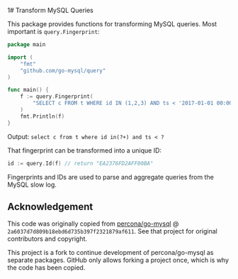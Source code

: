 1# Transform MySQL Queries

This package provides functions for transforming MySQL queries. Most important is `query.Fingerprint`:

```go
package main

import (
    "fmt"
    "github.com/go-mysql/query"
)

func main() {
    f := query.Fingerprint(
        "SELECT c FROM t WHERE id IN (1,2,3) AND ts < '2017-01-01 00:00:00'",
    )
    fmt.Println(f)
}
```

Output: `select c from t where id in(?+) and ts < ?`

That fingerprint can be transformed into a unique ID:

```go
id := query.Id(f) // return "EA2376FD2AFF00BA"
```

Fingerprints and IDs are used to parse and aggregate queries from the MySQL slow log.

## Acknowledgement

This code was originally copied from [percona/go-mysql](http:://github.com/percona/go-mysql/query) @ `2a6037d7d809b18ebd6d735b397f2321879af611`. See that project for original contributors and copyright.

This project is a fork to continue development of percona/go-mysql as separate packages. GitHub only allows forking a project once, which is why the code has been copied.
